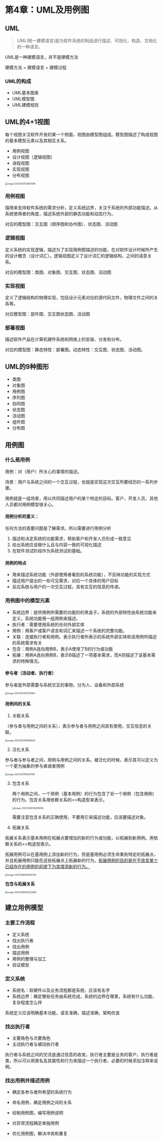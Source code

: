 # 第4章：UML及用例图

## UML

>UML(统一建模语言)是为软件系统的制品进行描述、可视化、构造、文档化的一种语言。

UML是一种建模语言，并不是建模方法

建模方法 = 建模语言 + 建模过程

### UML的构成

- UML基本图素
- UML模型图
- UML建模规则

## UML的4+1视图

每个视图关注软件开发的某一个侧面，视图由模型图组成。模型图描述了构成视图的基本模型元素以及其相互关系。

- 用例视图
- 设计视图（逻辑视图）
- 进程视图
- 实现视图
- 分布视图

<img src="./assets/image-20231201133657098.png" alt="image-20231201133657098" style="zoom:50%;" />

### 用例视图

描用来支持软件系统的需求分析，定义系统边界，关注于系统的外部功能描述。从系统使用者的角度，描述系统外部的静态功能和动态行为。

对应的模型图：交互图（顺序图和协作图）、状态图、活动图

### 逻辑视图

定义系统的实现逻辑，描述为了实现用例图描述的功能，在对软件设计时候所产生的设计概念（设计词汇）。逻辑视图定义了设计词汇的逻辑结构，之间的语意关系。

对应的模型图：类图、对象图、交互图、状态图、活动图

### 实现视图

定义了逻辑结构的物理实现，包括设计元素对应的源代码文件，物理文件之间的关系等。

对应模型图：部件图、交互图状态图、活动图

### 部署视图

描述软件产品在计算机硬件系统和网络上的安装、分发和分布。

对应的模型图：静态特性：部署图。动态特性：交互图、状态图、活动图。

## UML的9种图形

- 类图
- 对象图
- 用例图
- 序列图
- 协同图
- 状态图
- 活动图
- 组件图
- 分布图

## 用例图

### 什么是用例

用例：对（用户）所关心的事情的描述。

场景：用户与系统之间的一个交互过程，也就是实现这次交互所要经历的一系列步骤。

用例就是一组场景，用以共同描述用户的某个特定的目标。客户，开发人员，其他人员都对用例模型很关心。

#### 用例分析的意义：

任何方法的首要问题是了解需求。所以需要进行用例分析

1. 描述和决定系统的功能需求，帮助客户和开发人员形成一致意见
2. 给出系统应该做什么且与内容一致的可视化描述
3. 在软件测试阶段作为系统测试的基础。

#### 用例的特点

- 用来描述系统功能（外部使用者看到的系统功能），不反映功能的实现方式
- 描述用户提出的一些可见需求，对应一个具体的用户目标
- 反应系统与用户的一次交互过程，具有交互的信息的传递。

### 用例图中的模型元素

- 系统边界：提供用例所需要的功能的的黑盒子。系统的外部特性由系统功能来定义，系统功能用一组用例来描述。
- 执行者：需要使用系统的任何外部实体
- 用例：用客户或客户语言和词汇来描述一个系统的完整功能。
- 关联：连接执行者和用例。表示执行者所表示的系统外部实体和该用例所描述的系统需求有关
- 包含：用例A连向用例B，表示A使用了B的行为或功能
- 拓展：用例A连向用例B，表示B描述了一项基本需求，而A则描述了该基本需求的特殊情况。

#### 参与者（活动者、执行者）

参与者是外部需要与系统交互的事物，分为人、设备和外部系统

<img src="./assets/image-20231201154731464.png" alt="image-20231201154731464" style="zoom:50%;" />

#### 用例间的关系

1. 关联关系

（参与者与用例之间的关系），表示参与者与用例之间具有使用，交互信息的关联。

<img src="./assets/image-20231201155639842.png" alt="image-20231201155639842" style="zoom:50%;" />

2. 泛化关系

参与者与参与者之间，用例与用例之间的关系。被泛化的时候，表示其可以定义为一个更为抽象的参与者或者用例

<img src="./assets/image-20231201160247915.png" alt="image-20231201160247915" style="zoom:50%;" />

3. 包含关系

    两个用例之间，一个用例（基本用例）的行为包含了另一个用例（包含用例）的行为。包含关系用依赖关系的<<include>>构造型来表示。

    <img src="./assets/image-20231206143409288.png" alt="image-20231206143409288" style="zoom:50%;" />

    需要注意包含关系的正确使用，不要用它来描述功能，应该要描述对象。

4. 拓展关系

拓展关系表示基本用例在拓展点要增加的新的行为或功能，以拓展到新用例。用依赖关系的<<extend>>构造型表示。

拓展用例可以在基用例上添加新的行为，但是基用例必须生命某些特定的拓展点，并且拓展用例只能在这些拓展点上拓展新的行为。<u>拓展用例的目的是在不改变某个已经存在的用例的前提下为其增添新的行为。</u>

<img src="./assets/image-20231206144044700.png" alt="image-20231206144044700" style="zoom:50%;" />

**包含与拓展关系**

<img src="./assets/image-20231206144222469.png" alt="image-20231206144222469" style="zoom:50%;" />

## 建立用例模型

### 主要工作流程

-   定义系统
-   找出执行者
-   找出用例
-   描述用例
-   用例的整理与加工
-   验证模型

### 定义系统

-   系统名：软硬件以及业务流程都是系统，应该有名字
-   系统边界：确定哪些任务由系统完成，系统的边界在哪里，系统有什么功能，复杂程度怎么样

系统定义应该明确基本功能，语言准确，描述准确，架构优良

### 找出执行者

-   主要角色与次要角色
-   主动执行者与被动执行者

执行者与系统之间的交流是通过信息的收发。执行者主要是业务的客户。执行者是类，所以可以用类名及其属性和行为来描述一个执行者，必要的时候添加注释来说明。

### 找出用例并描述用例

-   确定各参与者所希望的系统行为

-   命名用例，确定用例之间的关系
-   绘制用例图，编写用例说明
-   对异常流程确定单独用例
-   优化用例图，解决冲突和重复
